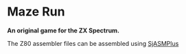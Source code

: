 # Maze Run

**An original game for the ZX Spectrum.**

The Z80 assembler files can be assembled using [SjASMPlus](https://github.com/z00m128/sjasmplus)